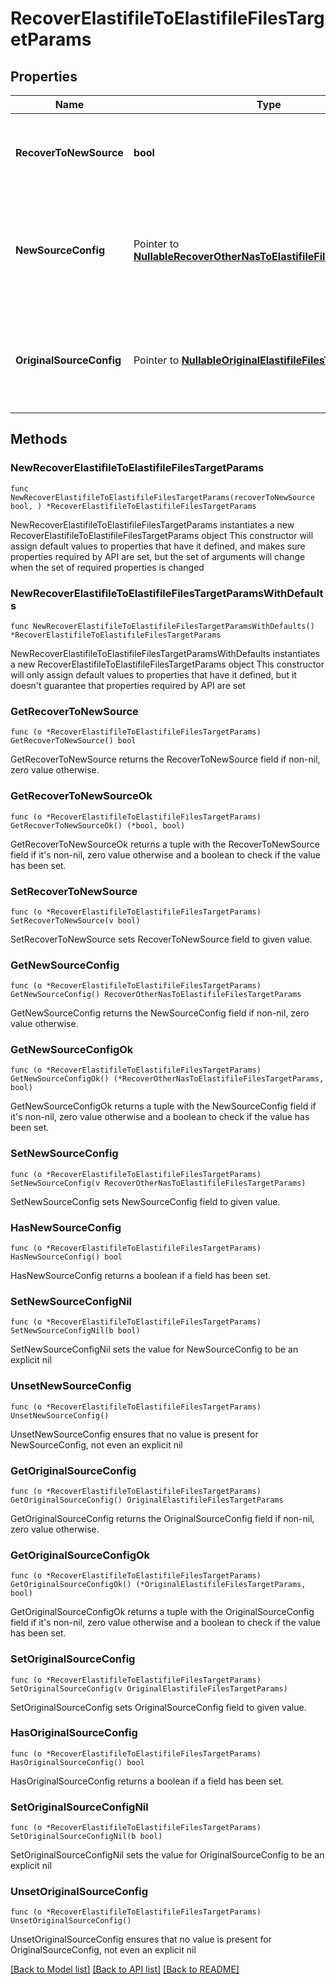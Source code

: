 # RecoverElastifileToElastifileFilesTargetParams

## Properties

Name | Type | Description | Notes
------------ | ------------- | ------------- | -------------
**RecoverToNewSource** | **bool** | Specifies the parameter whether the recovery should be performed to a new or the original Elastifile target. | 
**NewSourceConfig** | Pointer to [**NullableRecoverOtherNasToElastifileFilesTargetParams**](RecoverOtherNasToElastifileFilesTargetParams.md) | Specifies the new destination Source configuration parameters where the files will be recovered. This is mandatory if recoverToNewSource is set to true. | [optional] 
**OriginalSourceConfig** | Pointer to [**NullableOriginalElastifileFilesTargetParams**](OriginalElastifileFilesTargetParams.md) | Specifies the Source configuration if files are being recovered to original Source. If not specified, all the configuration parameters will be retained. | [optional] 

## Methods

### NewRecoverElastifileToElastifileFilesTargetParams

`func NewRecoverElastifileToElastifileFilesTargetParams(recoverToNewSource bool, ) *RecoverElastifileToElastifileFilesTargetParams`

NewRecoverElastifileToElastifileFilesTargetParams instantiates a new RecoverElastifileToElastifileFilesTargetParams object
This constructor will assign default values to properties that have it defined,
and makes sure properties required by API are set, but the set of arguments
will change when the set of required properties is changed

### NewRecoverElastifileToElastifileFilesTargetParamsWithDefaults

`func NewRecoverElastifileToElastifileFilesTargetParamsWithDefaults() *RecoverElastifileToElastifileFilesTargetParams`

NewRecoverElastifileToElastifileFilesTargetParamsWithDefaults instantiates a new RecoverElastifileToElastifileFilesTargetParams object
This constructor will only assign default values to properties that have it defined,
but it doesn't guarantee that properties required by API are set

### GetRecoverToNewSource

`func (o *RecoverElastifileToElastifileFilesTargetParams) GetRecoverToNewSource() bool`

GetRecoverToNewSource returns the RecoverToNewSource field if non-nil, zero value otherwise.

### GetRecoverToNewSourceOk

`func (o *RecoverElastifileToElastifileFilesTargetParams) GetRecoverToNewSourceOk() (*bool, bool)`

GetRecoverToNewSourceOk returns a tuple with the RecoverToNewSource field if it's non-nil, zero value otherwise
and a boolean to check if the value has been set.

### SetRecoverToNewSource

`func (o *RecoverElastifileToElastifileFilesTargetParams) SetRecoverToNewSource(v bool)`

SetRecoverToNewSource sets RecoverToNewSource field to given value.


### GetNewSourceConfig

`func (o *RecoverElastifileToElastifileFilesTargetParams) GetNewSourceConfig() RecoverOtherNasToElastifileFilesTargetParams`

GetNewSourceConfig returns the NewSourceConfig field if non-nil, zero value otherwise.

### GetNewSourceConfigOk

`func (o *RecoverElastifileToElastifileFilesTargetParams) GetNewSourceConfigOk() (*RecoverOtherNasToElastifileFilesTargetParams, bool)`

GetNewSourceConfigOk returns a tuple with the NewSourceConfig field if it's non-nil, zero value otherwise
and a boolean to check if the value has been set.

### SetNewSourceConfig

`func (o *RecoverElastifileToElastifileFilesTargetParams) SetNewSourceConfig(v RecoverOtherNasToElastifileFilesTargetParams)`

SetNewSourceConfig sets NewSourceConfig field to given value.

### HasNewSourceConfig

`func (o *RecoverElastifileToElastifileFilesTargetParams) HasNewSourceConfig() bool`

HasNewSourceConfig returns a boolean if a field has been set.

### SetNewSourceConfigNil

`func (o *RecoverElastifileToElastifileFilesTargetParams) SetNewSourceConfigNil(b bool)`

 SetNewSourceConfigNil sets the value for NewSourceConfig to be an explicit nil

### UnsetNewSourceConfig
`func (o *RecoverElastifileToElastifileFilesTargetParams) UnsetNewSourceConfig()`

UnsetNewSourceConfig ensures that no value is present for NewSourceConfig, not even an explicit nil
### GetOriginalSourceConfig

`func (o *RecoverElastifileToElastifileFilesTargetParams) GetOriginalSourceConfig() OriginalElastifileFilesTargetParams`

GetOriginalSourceConfig returns the OriginalSourceConfig field if non-nil, zero value otherwise.

### GetOriginalSourceConfigOk

`func (o *RecoverElastifileToElastifileFilesTargetParams) GetOriginalSourceConfigOk() (*OriginalElastifileFilesTargetParams, bool)`

GetOriginalSourceConfigOk returns a tuple with the OriginalSourceConfig field if it's non-nil, zero value otherwise
and a boolean to check if the value has been set.

### SetOriginalSourceConfig

`func (o *RecoverElastifileToElastifileFilesTargetParams) SetOriginalSourceConfig(v OriginalElastifileFilesTargetParams)`

SetOriginalSourceConfig sets OriginalSourceConfig field to given value.

### HasOriginalSourceConfig

`func (o *RecoverElastifileToElastifileFilesTargetParams) HasOriginalSourceConfig() bool`

HasOriginalSourceConfig returns a boolean if a field has been set.

### SetOriginalSourceConfigNil

`func (o *RecoverElastifileToElastifileFilesTargetParams) SetOriginalSourceConfigNil(b bool)`

 SetOriginalSourceConfigNil sets the value for OriginalSourceConfig to be an explicit nil

### UnsetOriginalSourceConfig
`func (o *RecoverElastifileToElastifileFilesTargetParams) UnsetOriginalSourceConfig()`

UnsetOriginalSourceConfig ensures that no value is present for OriginalSourceConfig, not even an explicit nil

[[Back to Model list]](../README.md#documentation-for-models) [[Back to API list]](../README.md#documentation-for-api-endpoints) [[Back to README]](../README.md)


